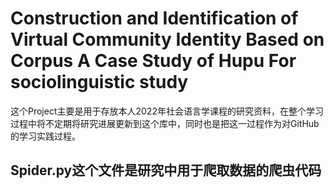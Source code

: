#  Construction and Identification of Virtual Community Identity Based on Corpus A Case Study of Hupu For sociolinguistic study
这个Project主要是用于存放本人2022年社会语言学课程的研究资料，在整个学习过程中将不定期将研究进展更新到这个库中，同时也是把这一过程作为对GitHub的学习实践过程。
## Spider.py这个文件是研究中用于爬取数据的爬虫代码
